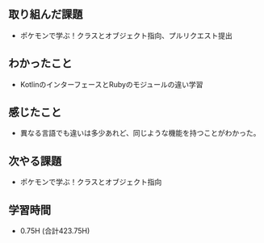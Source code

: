 ## 取り組んだ課題
- ポケモンで学ぶ！クラスとオブジェクト指向、プルリクエスト提出
  
## わかったこと  
- KotlinのインターフェースとRubyのモジュールの違い学習
  
## 感じたこと  
- 異なる言語でも違いは多少あれど、同じような機能を持つことがわかった。
  
## 次やる課題  
- ポケモンで学ぶ！クラスとオブジェクト指向
  
## 学習時間  
- 0.75H (合計423.75H)
